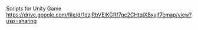 Scripts for Unity Game
https://drive.google.com/file/d/1dzjRbVEIKGRf7gc2CHtqiXBxyjf7emap/view?usp=sharing
